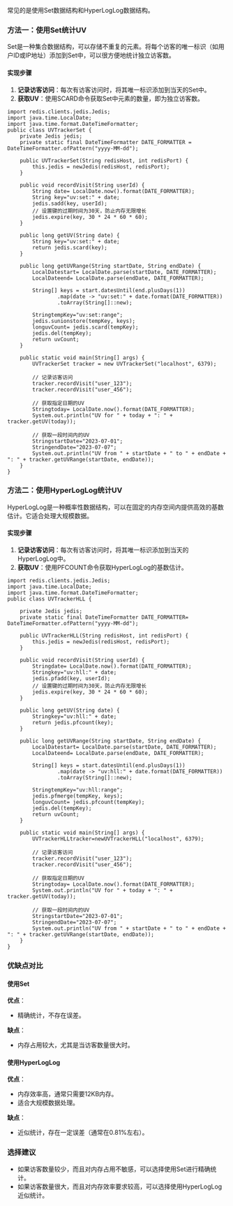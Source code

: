 常见的是使用Set数据结构和HyperLogLog数据结构。
### 方法一：使用Set统计UV
Set是一种集合数据结构，可以存储不重复的元素。将每个访客的唯一标识（如用户ID或IP地址）添加到Set中，可以很方便地统计独立访客数。
#### 实现步骤

1. **记录访客访问**：每次有访客访问时，将其唯一标识添加到当天的Set中。
2. **获取UV**：使用SCARD命令获取Set中元素的数量，即为独立访客数。
```
import redis.clients.jedis.Jedis;
import java.time.LocalDate;
import java.time.format.DateTimeFormatter;
public class UVTrackerSet {
    private Jedis jedis;
    private static final DateTimeFormatter DATE_FORMATTER = DateTimeFormatter.ofPattern("yyyy-MM-dd");

    public UVTrackerSet(String redisHost, int redisPort) {
        this.jedis = newJedis(redisHost, redisPort);
    }

    public void recordVisit(String userId) {
        String date= LocalDate.now().format(DATE_FORMATTER);
        String key="uv:set:" + date;
        jedis.sadd(key, userId);
        // 设置键的过期时间为30天，防止内存无限增长
        jedis.expire(key, 30 * 24 * 60 * 60);
    }

    public long getUV(String date) {
        String key="uv:set:" + date;
        return jedis.scard(key);
    }

    public long getUVRange(String startDate, String endDate) {
        LocalDatestart= LocalDate.parse(startDate, DATE_FORMATTER);
        LocalDateend= LocalDate.parse(endDate, DATE_FORMATTER);

        String[] keys = start.datesUntil(end.plusDays(1))
                .map(date -> "uv:set:" + date.format(DATE_FORMATTER))
                .toArray(String[]::new);

        StringtempKey="uv:set:range";
        jedis.sunionstore(tempKey, keys);
        longuvCount= jedis.scard(tempKey);
        jedis.del(tempKey);
        return uvCount;
    }

    public static void main(String[] args) {
        UVTrackerSet tracker = new UVTrackerSet("localhost", 6379);

        // 记录访客访问
        tracker.recordVisit("user_123");
        tracker.recordVisit("user_456");

        // 获取指定日期的UV
        Stringtoday= LocalDate.now().format(DATE_FORMATTER);
        System.out.println("UV for " + today + ": " + tracker.getUV(today));

        // 获取一段时间内的UV
        StringstartDate="2023-07-01";
        StringendDate="2023-07-07";
        System.out.println("UV from " + startDate + " to " + endDate + ": " + tracker.getUVRange(startDate, endDate));
    }
}
```
### 方法二：使用HyperLogLog统计UV
HyperLogLog是一种概率性数据结构，可以在固定的内存空间内提供高效的基数估计。它适合处理大规模数据。
#### 实现步骤

1. **记录访客访问**：每次有访客访问时，将其唯一标识添加到当天的HyperLogLog中。
2. **获取UV**：使用PFCOUNT命令获取HyperLogLog的基数估计。
```
import redis.clients.jedis.Jedis;
import java.time.LocalDate;
import java.time.format.DateTimeFormatter;
public class UVTrackerHLL {

    private Jedis jedis;
    private static final DateTimeFormatter DATE_FORMATTER= DateTimeFormatter.ofPattern("yyyy-MM-dd");

    public UVTrackerHLL(String redisHost, int redisPort) {
        this.jedis = newJedis(redisHost, redisPort);
    }

    public void recordVisit(String userId) {
        Stringdate= LocalDate.now().format(DATE_FORMATTER);
        Stringkey="uv:hll:" + date;
        jedis.pfadd(key, userId);
        // 设置键的过期时间为30天，防止内存无限增长
        jedis.expire(key, 30 * 24 * 60 * 60);
    }

    public long getUV(String date) {
        Stringkey="uv:hll:" + date;
        return jedis.pfcount(key);
    }

    public long getUVRange(String startDate, String endDate) {
        LocalDatestart= LocalDate.parse(startDate, DATE_FORMATTER);
        LocalDateend= LocalDate.parse(endDate, DATE_FORMATTER);

        String[] keys = start.datesUntil(end.plusDays(1))
                .map(date -> "uv:hll:" + date.format(DATE_FORMATTER))
                .toArray(String[]::new);

        StringtempKey="uv:hll:range";
        jedis.pfmerge(tempKey, keys);
        longuvCount= jedis.pfcount(tempKey);
        jedis.del(tempKey);
        return uvCount;
    }

    public static void main(String[] args) {
        UVTrackerHLLtracker=newUVTrackerHLL("localhost", 6379);

        // 记录访客访问
        tracker.recordVisit("user_123");
        tracker.recordVisit("user_456");

        // 获取指定日期的UV
        Stringtoday= LocalDate.now().format(DATE_FORMATTER);
        System.out.println("UV for " + today + ": " + tracker.getUV(today));

        // 获取一段时间内的UV
        StringstartDate="2023-07-01";
        StringendDate="2023-07-07";
        System.out.println("UV from " + startDate + " to " + endDate + ": " + tracker.getUVRange(startDate, endDate));
    }
}
```
### 优缺点对比
#### 使用Set
**优点**：

- 精确统计，不存在误差。

**缺点**：

- 内存占用较大，尤其是当访客数量很大时。
#### 使用HyperLogLog
**优点**：

- 内存效率高，通常只需要12KB内存。
- 适合大规模数据处理。

**缺点**：

- 近似统计，存在一定误差（通常在0.81%左右）。
### 选择建议

- 如果访客数量较少，而且对内存占用不敏感，可以选择使用Set进行精确统计。
- 如果访客数量很大，而且对内存效率要求较高，可以选择使用HyperLogLog近似统计。
